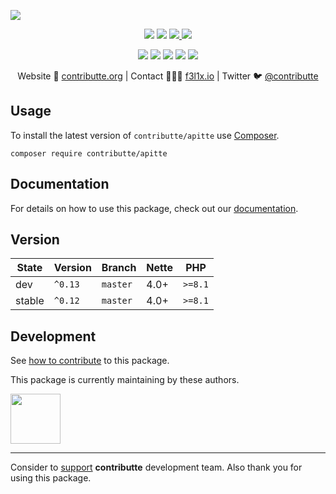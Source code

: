 ![](https://heatbadger.now.sh/github/readme/contributte/apitte/)

<p align=center>
  <a href="https://github.com/contributte/apitte/actions"><img src="https://badgen.net/github/checks/contributte/apitte/master?cache=300"></a>
  <a href="https://coveralls.io/r/contributte/apitte"><img src="https://badgen.net/coveralls/c/github/contributte/apitte"></a>
  <a href="https://packagist.org/packages/contributte/apitte"> <img src="https://badgen.net/packagist/dm/contributte/apitte"> </a>
  <a href="https://packagist.org/packages/contributte/apitte"> <img src="https://badgen.net/packagist/v/contributte/apitte"> </a>
</p>
<p align=center>
  <a href="https://packagist.org/packages/contributte/apitte"><img src="https://badgen.net/packagist/php/contributte/apitte"></a>
  <a href="https://github.com/contributte/apitte"><img src="https://badgen.net/github/license/contributte/apitte"></a>
  <a href="https://bit.ly/ctteg"><img src="https://badgen.net/badge/support/gitter/cyan"></a>
  <a href="https://bit.ly/cttfo"><img src="https://badgen.net/badge/support/forum/yellow"></a>
  <a href="https://contributte.org/partners.html"><img src="https://badgen.net/badge/become/a%20patron/F96854"></a>
<p>

<p align=center>
Website 🚀 <a href="https://contributte.org">contributte.org</a> | Contact 👨🏻‍💻 <a href="https://f3l1x.io">f3l1x.io</a> | Twitter 🐦 <a href="https://twitter.com/contributte">@contributte</a>
</p>

## Usage

To install the latest version of `contributte/apitte` use [Composer](https://getcomposer.org).

```
composer require contributte/apitte
```

## Documentation

For details on how to use this package, check out our [documentation](.docs).

## Version

| State       | Version | Branch   | Nette | PHP     |
|-------------|---------|----------|------|---------|
| dev         | `^0.13` | `master` | 4.0+ | `>=8.1` |
| stable      | `^0.12` | `master` | 4.0+ | `>=8.1` |

## Development

See [how to contribute](https://contributte.org/contributing.html) to this package.

This package is currently maintaining by these authors.

<a href="https://github.com/f3l1x">
  <img width="80" height="80" src="https://avatars2.githubusercontent.com/u/538058?v=3&s=80">
</a>

-----

Consider to [support](https://contributte.org/partners.html) **contributte** development team.
Also thank you for using this package.
